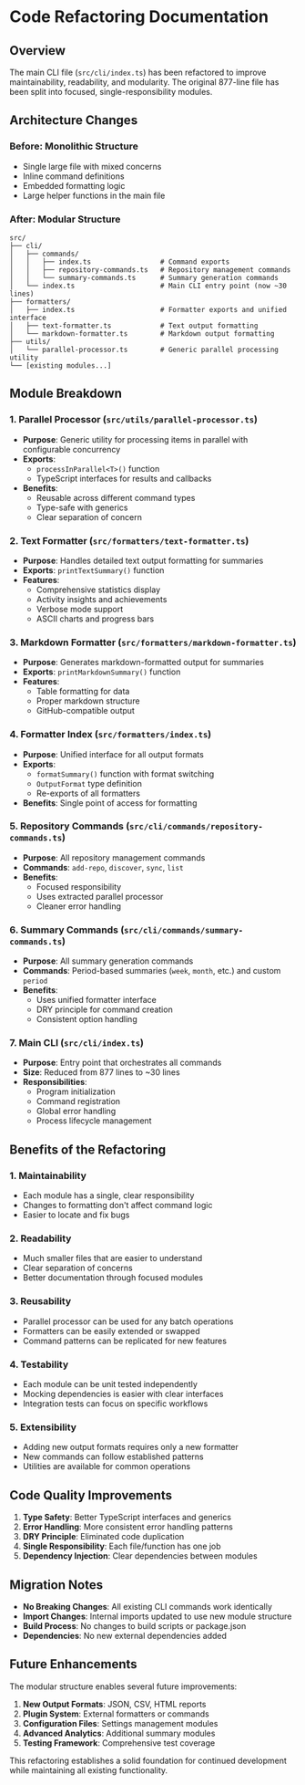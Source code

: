# Code Refactoring Documentation

## Overview

The main CLI file (`src/cli/index.ts`) has been refactored to improve maintainability, readability, and modularity. The original 877-line file has been split into focused, single-responsibility modules.

## Architecture Changes

### Before: Monolithic Structure

- Single large file with mixed concerns
- Inline command definitions
- Embedded formatting logic
- Large helper functions in the main file

### After: Modular Structure

```
src/
├── cli/
│   ├── commands/
│   │   ├── index.ts                 # Command exports
│   │   ├── repository-commands.ts   # Repository management commands
│   │   └── summary-commands.ts      # Summary generation commands
│   └── index.ts                     # Main CLI entry point (now ~30 lines)
├── formatters/
│   ├── index.ts                     # Formatter exports and unified interface
│   ├── text-formatter.ts            # Text output formatting
│   └── markdown-formatter.ts        # Markdown output formatting
├── utils/
│   └── parallel-processor.ts        # Generic parallel processing utility
└── [existing modules...]
```

## Module Breakdown

### 1. **Parallel Processor** (`src/utils/parallel-processor.ts`)

- **Purpose**: Generic utility for processing items in parallel with configurable concurrency
- **Exports**:
  - `processInParallel<T>()` function
  - TypeScript interfaces for results and callbacks
- **Benefits**:
  - Reusable across different command types
  - Type-safe with generics
  - Clear separation of concern

### 2. **Text Formatter** (`src/formatters/text-formatter.ts`)

- **Purpose**: Handles detailed text output formatting for summaries
- **Exports**: `printTextSummary()` function
- **Features**:
  - Comprehensive statistics display
  - Activity insights and achievements
  - Verbose mode support
  - ASCII charts and progress bars

### 3. **Markdown Formatter** (`src/formatters/markdown-formatter.ts`)

- **Purpose**: Generates markdown-formatted output for summaries
- **Exports**: `printMarkdownSummary()` function
- **Features**:
  - Table formatting for data
  - Proper markdown structure
  - GitHub-compatible output

### 4. **Formatter Index** (`src/formatters/index.ts`)

- **Purpose**: Unified interface for all output formats
- **Exports**:
  - `formatSummary()` function with format switching
  - `OutputFormat` type definition
  - Re-exports of all formatters
- **Benefits**: Single point of access for formatting

### 5. **Repository Commands** (`src/cli/commands/repository-commands.ts`)

- **Purpose**: All repository management commands
- **Commands**: `add-repo`, `discover`, `sync`, `list`
- **Benefits**:
  - Focused responsibility
  - Uses extracted parallel processor
  - Cleaner error handling

### 6. **Summary Commands** (`src/cli/commands/summary-commands.ts`)

- **Purpose**: All summary generation commands
- **Commands**: Period-based summaries (`week`, `month`, etc.) and custom `period`
- **Benefits**:
  - Uses unified formatter interface
  - DRY principle for command creation
  - Consistent option handling

### 7. **Main CLI** (`src/cli/index.ts`)

- **Purpose**: Entry point that orchestrates all commands
- **Size**: Reduced from 877 lines to ~30 lines
- **Responsibilities**:
  - Program initialization
  - Command registration
  - Global error handling
  - Process lifecycle management

## Benefits of the Refactoring

### 1. **Maintainability**

- Each module has a single, clear responsibility
- Changes to formatting don't affect command logic
- Easier to locate and fix bugs

### 2. **Readability**

- Much smaller files that are easier to understand
- Clear separation of concerns
- Better documentation through focused modules

### 3. **Reusability**

- Parallel processor can be used for any batch operations
- Formatters can be easily extended or swapped
- Command patterns can be replicated for new features

### 4. **Testability**

- Each module can be unit tested independently
- Mocking dependencies is easier with clear interfaces
- Integration tests can focus on specific workflows

### 5. **Extensibility**

- Adding new output formats requires only a new formatter
- New commands can follow established patterns
- Utilities are available for common operations

## Code Quality Improvements

1. **Type Safety**: Better TypeScript interfaces and generics
2. **Error Handling**: More consistent error handling patterns
3. **DRY Principle**: Eliminated code duplication
4. **Single Responsibility**: Each file/function has one job
5. **Dependency Injection**: Clear dependencies between modules

## Migration Notes

- **No Breaking Changes**: All existing CLI commands work identically
- **Import Changes**: Internal imports updated to use new module structure
- **Build Process**: No changes to build scripts or package.json
- **Dependencies**: No new external dependencies added

## Future Enhancements

The modular structure enables several future improvements:

1. **New Output Formats**: JSON, CSV, HTML reports
2. **Plugin System**: External formatters or commands
3. **Configuration Files**: Settings management modules
4. **Advanced Analytics**: Additional summary modules
5. **Testing Framework**: Comprehensive test coverage

This refactoring establishes a solid foundation for continued development while maintaining all existing functionality.

